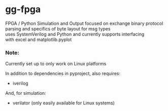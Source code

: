 # gg-fpga
FPGA / Python Simulation and Output focused on exchange binary protocol parsing and specifics of byte layout for msg types  
uses SystemVerilog and Python and currently supports interfacing  
with excel and matplotlib.pyplot

### Note:
Currently set up to only work on Linux platforms  

In addition to dependencies in pyproject, also requires:   
  - iverilog  

And, for simulation:  
- verilator (only easily available for Linux systems)
